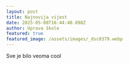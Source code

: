 ```yaml
---
layout: post
title: Najnovija vijest
date: 2025-05-08T16:44:40.898Z
author: Uprava škole
featured: true
featured_image: /assets/images/_dsc0379.webp
---
```


S﻿ve je bilo veoma cool
